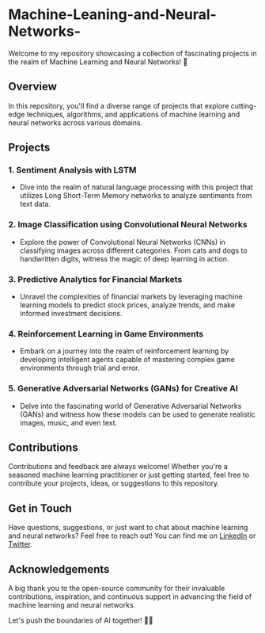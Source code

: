# Machine-Leaning-and-Neural-Networks-
Welcome to my repository showcasing a collection of fascinating projects in the realm of Machine Learning and Neural Networks! 🚀

## Overview

In this repository, you'll find a diverse range of projects that explore cutting-edge techniques, algorithms, and applications of machine learning and neural networks across various domains.

## Projects

### 1. Sentiment Analysis with LSTM

- Dive into the realm of natural language processing with this project that utilizes Long Short-Term Memory networks to analyze sentiments from text data.

### 2. Image Classification using Convolutional Neural Networks

- Explore the power of Convolutional Neural Networks (CNNs) in classifying images across different categories. From cats and dogs to handwritten digits, witness the magic of deep learning in action.

### 3. Predictive Analytics for Financial Markets

- Unravel the complexities of financial markets by leveraging machine learning models to predict stock prices, analyze trends, and make informed investment decisions.

### 4. Reinforcement Learning in Game Environments

- Embark on a journey into the realm of reinforcement learning by developing intelligent agents capable of mastering complex game environments through trial and error.

### 5. Generative Adversarial Networks (GANs) for Creative AI

- Delve into the fascinating world of Generative Adversarial Networks (GANs) and witness how these models can be used to generate realistic images, music, and even text.

## Contributions

Contributions and feedback are always welcome! Whether you're a seasoned machine learning practitioner or just getting started, feel free to contribute your projects, ideas, or suggestions to this repository.

## Get in Touch

Have questions, suggestions, or just want to chat about machine learning and neural networks? Feel free to reach out! You can find me on [LinkedIn](https://www.linkedin.com/in/yourprofile) or [Twitter](https://twitter.com/yourhandle).

## Acknowledgements

A big thank you to the open-source community for their invaluable contributions, inspiration, and continuous support in advancing the field of machine learning and neural networks.

Let's push the boundaries of AI together! 🤖✨
